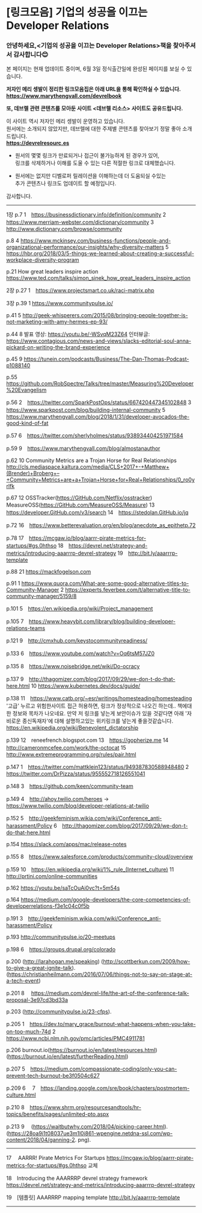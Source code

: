 # [링크모음] 기업의 성공을 이끄는 Developer Relations

### 안녕하세요,<기업의 성공을 이끄는 Developer Relations>책을 찾아주셔서 감사합니다😊
본 페이지는 현재 업데이트 중이며, 6월 3일 정식출간일에 완성된 페이지를 보실 수 있습니다. 

**저자인 메리 셍발이 정리한 링크모음집은 아래 URL을 통해 확인하실 수 있습니다.**
**https://www.marythengvall.com/devrelbook**

**또, 데브렐 관련 콘텐츠를 모아둔 사이트 <데브렐 리소스> 사이트도 공유드립니다.**

이 사이트 역시 저자인 메리 셍발이 운영하고 있습니다.</br>
원서에는 소개되지 않았지만, 데브렐에 대한 주제별 콘텐츠를 찾아보기 정말 좋아 소개드립니다.</br>
**https://devrelresourc.es**

- 원서의 몇몇 링크가 만료되거나 접근이 불가능하게 된 경우가 있어,</br>
링크를 삭제하거나 이해를 도울 수 있는 다른 적절한 링크로 대체했습니다.

- 원서에는 없지만 디벨로퍼 릴레이션을 이해하는데 더 도움되실 수있는</br>
추가 콘텐츠나 링크도 업데이트 할 예정입니다. 

감사합니다.

---

1장
p.7
1　https://businessdictionary.info/definition/community
2　https://www.merriam-webster.com/dictionary/community
3　http://www.dictionary.com/browse/community

p.8
4 https://www.mckinsey.com/business-functions/people-and-organizational-performance/our-insights/why-diversity-matters
5 https://hbr.org/2018/03/5-things-we-learned-about-creating-a-successful-workplace-diversity-program

p.21
How great leaders inspire action
https://www.ted.com/talks/simon_sinek_how_great_leaders_inspire_action

2장
p.27
1　https://www.projectsmart.co.uk/raci-matrix.php

3장
p.39
1 https://www.communitypulse.io/

p.41
5 http://geek-whisperers.com/2015/08/bringing-people-together-is-not-marketing-with-amy-hermes-ep-93/

p.44
8 발표 영상: https://youtu.be/-WSvqM23Z64
인터뷰글: https://www.contagious.com/news-and-views/slacks-editorial-soul-anna-pickard-on-writing-the-brand-experience

p.45
9 https://tunein.com/podcasts/Business/The-Dan-Thomas-Podcast-p1088140

p.55
https://github.com/RobSpectre/Talks/tree/master/Measuring%20Developer%20Evangelism

p.56
2　https://twitter.com/SparkPostOps/status/667420447345102848
3　https://www.sparkpost.com/blog/building-internal-community
5　https://www.marythengvall.com/blog/2018/1/31/developer-avocados-the-good-kind-of-fat

p.57
6　https://twitter.com/sherlyholmes/status/938934404251971584

p.59
9　https://www.marythengvall.com/blog/almostanauthor

p.62
10 Community Metrics are a Trojan Horse for Real Relationships
http://cls.mediaspace.kaltura.com/media/CLS+2017+-+Matthew+(Brender)+Broberg+–+Community+Metrics+are+a+Trojan+Horse+for+Real+Relationships/0_ro0yrlfk

p.67
12 OSSTracker(https://GitHub.com/Netflix/osstracker)
MeasureOSS(https://GitHub.com/MeasureOSS/Measure)
13　https://developer.GitHub.com/v3/search
14　https://stedolan.GitHub.io/jq

p.72
16　https://www.betterevaluation.org/en/blog/anecdote_as_epithetp.72

p.78
17　https://mcgaw.io/blog/aarrr-pirate-metrics-for-startups/#gs.0hthso
18　https://devrel.net/strategy-and-metrics/introducing-aaarrrp-devrel-strategy
19　http://bit.ly/aaarrrp-template

p.88
21 https://mackfogelson.com

p.91
1 https://www.quora.com/What-are-some-good-alternative-titles-to-Community-Manager
2 https://experts.feverbee.com/t/alternative-title-to-community-manager/5159/8

p.101
5　https://en.wikipedia.org/wiki/Project_management

p.105
7　https://www.heavybit.com/library/blog/building-developer-relations-teams

p.121
9　http://cmxhub.com/keystocommunityreadiness/


p.133
6　https://www.youtube.com/watch?v=Oq6tsM57JZ0

p.135
8　https://www.noisebridge.net/wiki/Do-ocracy

p.137
9　http://thagomizer.com/blog/2017/09/29/we-don-t-do-that-here.html
10 https://www.kubernetes.dev/docs/guide/


p.138
11　https://www.catb.org/~esr/writings/homesteading/homesteading
'고급' 누르고 위험한사이트 접근 허용하면, 링크가 정상적으로 나오긴 하는데.. 책에대한 정보와 목차가 나오네요. 
만약 저 링크를 넣는게 보안이슈가 있을 것같다면 아래 '자비로운 종신독재자'에 대해 설명하고있는 위키링크를 넣는게 좋을것같습니다.
https://en.wikipedia.org/wiki/Benevolent_dictatorship

p.139
12　reneefrench.blogspot.com
13　https://gopherize.me
14　http://cameronmcefee.com/work/the-octocat
15　http://www.extremeprogramming.org/rules/pair.html

p.147
1　https://twitter.com/mattklein123/status/949387830588948480
2　https://twitter.com/DrPizza/status/955552718126551041

p.148
3　https://github.com/keen/community-team

p.149
4　http://ahoy.twilio.com/heroes
-> https://www.twilio.com/blog/developer-relations-at-twilio

p.152
5　http://geekfeminism.wikia.com/wiki/Conference_anti-harassment/Policy
6　http://thagomizer.com/blog/2017/09/29/we-don-t-do-that-here.html

p.154
https://slack.com/apps/mac/release-notes

p.155
8　https://www.salesforce.com/products/community-cloud/overview

p.159
10　https://en.wikipedia.org/wiki/1%_rule_(Internet_culture)
11　http://prtini.com/online-communities

p.162
https://youtu.be/saTcOuAi0vc?t=5m54s

p.164
https://medium.com/google-developers/the-core-competencies-of-developerrelations-f3e1c04c0f5b

p.191
3　http://geekfeminism.wikia.com/wiki/Conference_anti-harassment/Policy

p.193
http://communitypulse.io/20-meetups


p.198
6　https://groups.drupal.org/colorado

p.200
(http://larahogan.me/speaking)
(http://scottberkun.com/2009/how-to-give-a-great-ignite-talk).
(https://christianheilmann.com/2016/07/06/things-not-to-say-on-stage-at-a-tech-event)

p.201
8　
https://medium.com/devrel-life/the-art-of-the-conference-talk-proposal-3e97cd3bd33a

p.203
(http://communitypulse.io/23-cfps). 

p.205
1　https://dev.to/mary_grace/burnout-what-happens-when-you-take-on-too-much-74d
2　https://www.ncbi.nlm.nih.gov/pmc/articles/PMC4911781

p.206
burnout.io(https://burnout.io/en/latest/resources.html)
(https://burnout.io/en/latest/furtherReading.html)


p.207
5　https://medium.com/compassionate-coding/only-you-can-prevent-tech-burnout-be3f0504c627

p.209
6　
7　https://landing.google.com/sre/book/chapters/postmortem-culture.html

p.210
8　https://www.shrm.org/resourcesandtools/hr-topics/benefits/pages/unlimited-pto.aspx

p.213
9　 (https://waitbutwhy.com/2018/04/picking-career.html). 
(https://28oa9i1t08037ue3m1l0i861-wpengine.netdna-ssl.com/wp-content/2018/04/ganning-2.
png).

----
17　
AARRR! Pirate Metrics For Startups
https://mcgaw.io/blog/aarrr-pirate-metrics-for-startups/#gs.0hthso 교체

18　Introducing the AAARRRP devrel strategy framework
https://devrel.net/strategy-and-metrics/introducing-aaarrrp-devrel-strategy

19　[템플릿] AAARRRP mapping template
http://bit.ly/aaarrrp-template

---
